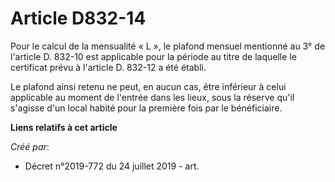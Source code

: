 # Article D832-14

Pour le calcul de la mensualité « L », le plafond mensuel mentionné au 3° de l'article D. 832-10 est applicable pour la
période au titre de laquelle le certificat prévu à l'article D. 832-12 a été établi.

Le plafond ainsi retenu ne peut, en aucun cas, être inférieur à celui applicable au moment de l'entrée dans les lieux, sous
la réserve qu'il s'agisse d'un local habité pour la première fois par le bénéficiaire.

**Liens relatifs à cet article**

_Créé par_:

  - Décret n°2019-772 du 24 juillet 2019 - art.
